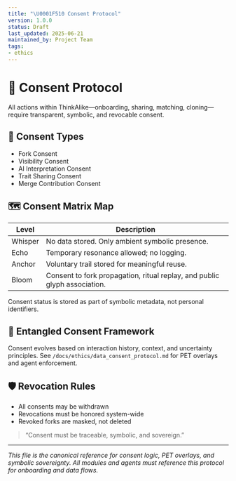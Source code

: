 ```yaml
---
title: "\U0001F510 Consent Protocol"
version: 1.0.0
status: Draft
last_updated: 2025-06-21
maintained_by: Project Team
tags:
- ethics
---
```



# 🔐 Consent Protocol

All actions within ThinkAlike—onboarding, sharing, matching, cloning—require transparent, symbolic, and revocable consent.

## 🧩 Consent Types

- Fork Consent
- Visibility Consent
- AI Interpretation Consent
- Trait Sharing Consent
- Merge Contribution Consent

## 🗺️ Consent Matrix Map

| Level   | Description                                      |
|---------|--------------------------------------------------|
| Whisper | No data stored. Only ambient symbolic presence.   |
| Echo    | Temporary resonance allowed; no logging.         |
| Anchor  | Voluntary trail stored for meaningful reuse.      |
| Bloom   | Consent to fork propagation, ritual replay, and public glyph association. |

Consent status is stored as part of symbolic metadata, not personal identifiers.

## 🧬 Entangled Consent Framework

Consent evolves based on interaction history, context, and uncertainty principles. See `/docs/ethics/data_consent_protocol.md` for PET overlays and agent enforcement.

## 🛡️ Revocation Rules

- All consents may be withdrawn
- Revocations must be honored system-wide
- Revoked forks are masked, not deleted

> “Consent must be traceable, symbolic, and sovereign.”

---

*This file is the canonical reference for consent logic, PET overlays, and symbolic sovereignty. All modules and agents must reference this protocol for onboarding and data flows.*
